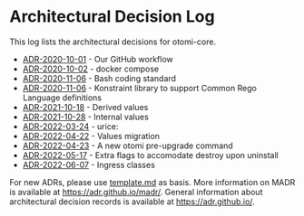 # Architectural Decision Log

This log lists the architectural decisions for otomi-core.

<!-- adrlog -- Regenerate the content by using "npm run adr". -->

* [ADR-2020-10-01](2020-10-01-github-workflow.md) - Our GitHub workflow
* [ADR-2020-10-02](2020-10-02-docker-compose.md) - docker compose
* [ADR-2020-11-06](2020-11-06-bash-style-guide.md) - Bash coding standard
* [ADR-2020-11-06](2020-11-06-konstraint-policy-library.md) - Konstraint library to support Common Rego Language definitions
* [ADR-2021-10-18](2021-10-18-defaults-and-derived.md) - Derived values
* [ADR-2021-10-28](2021-10-28-internal-values.md) - Internal values
* [ADR-2022-03-24](2022-03-24-custom-ca.md) - urice:
* [ADR-2022-04-22](2022-04-22-values-migration.md) - Values migration
* [ADR-2022-04-23](2022-04-23-pre-upgrade.md) - A new otomi pre-upgrade command
* [ADR-2022-05-17](2022-05-17-destroy-upon-uninstall.md) - Extra flags to accomodate destroy upon uninstall
* [ADR-2022-06-07](2022-06-07-ingress-classes.md) - Ingress classes

<!-- adrlogstop -->

For new ADRs, please use [template.md](.template.md) as basis.
More information on MADR is available at <https://adr.github.io/madr/>.
General information about architectural decision records is available at <https://adr.github.io/>.
